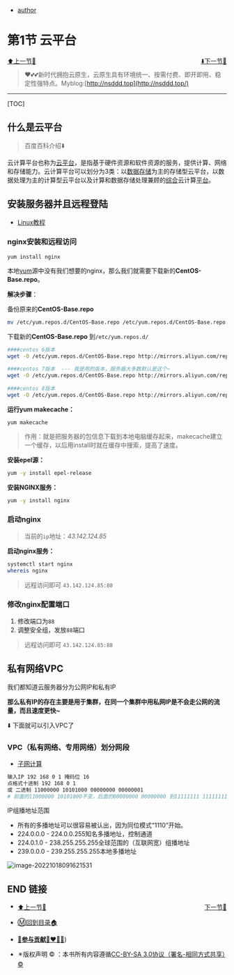 + [author](http://nsddd.top)

# 第1节 云平台

<div><a href = '0.md' style='float:left'>⬆️上一节🔗  </a><a href = '2.md' style='float: right'>  ⬇️下一节🔗</a></div>
<br>

> ❤️💕💕新时代拥抱云原生，云原生具有环境统一、按需付费、即开即用、稳定性强特点。Myblog:[http://nsddd.top](http://nsddd.top/)

---
[TOC]

## 什么是云平台

> 百度百科介绍⬇️ 

云计算平台也称为[云平台](https://baike.baidu.com/item/云平台/3963188?fromModule=lemma_inlink)，是指基于硬件资源和软件资源的服务，提供计算、网络和存储能力。云计算平台可以划分为3类：以[数据存储](https://baike.baidu.com/item/数据存储/9827490?fromModule=lemma_inlink)为主的存储型云平台，以数据处理为主的计算型云平台以及计算和数据存储处理兼顾的[综合](https://baike.baidu.com/item/综合/3374369?fromModule=lemma_inlink)云计算[平台](https://baike.baidu.com/item/平台/1064049?fromModule=lemma_inlink)。



## 安装服务器并且远程登陆

+ [Linux教程](https://github.com/3293172751/awesome-cs-course/blob/master/linux/README.md)



### nginx安装和远程访问

```
yum install nginx
```

本地[yum](https://so.csdn.net/so/search?q=yum&spm=1001.2101.3001.7020)源中没有我们想要的nginx，那么我们就需要下载新的**CentOS-Base.repo**。

**解决步骤**：

备份原来的**CentOS-Base.repo**

```bash
mv /etc/yum.repos.d/CentOS-Base.repo /etc/yum.repos.d/CentOS-Base.repo.bak20200321
```

下载新的**CentOS-Base.repo** 到`/etc/yum.repos.d/`

```bash
####centos 6版本
wget -O /etc/yum.repos.d/CentOS-Base.repo http://mirrors.aliyun.com/repo/Centos-6.repo
 
####centos 7版本  --- 我是用的版本，服务器大多数默认是这个~
wget -O /etc/yum.repos.d/CentOS-Base.repo http://mirrors.aliyun.com/repo/Centos-7.repo
 
####centos 8版本
wget -O /etc/yum.repos.d/CentOS-Base.repo http://mirrors.aliyun.com/repo/Centos-8.repo
```

 **运行yum makecache：**

```
yum makecache
```

> 作用：就是把服务器的包信息下载到本地电脑缓存起来，makecache建立一个缓存，以后用install时就在缓存中搜索，提高了速度。

**安装epel源：**

```bash
yum -y install epel-release 
```

**安装NGINX服务：**

```bash
yum -y install nginx
```



### 启动nginx

> 当前的`ip`地址：*43.142.124.85*

**启动nginx服务：**

```bash
systemctl start nginx
whereis nginx
```

> 远程访问即可 `43.142.124.85:80`



### 修改nginx配置端口

1. 修改端口为`88`
2. 调整安全组，发放`88`端口

> 远程访问即可 `43.142.124.85:88`



## 私有网络VPC

我们都知道云服务器分为公网IP和私有IP

**那么私有IP的存在主要是用于集群，在同一个集群中用私网IP是不会走公网的流量，而且速度更快~**

⬇️ 下面就可以引入VPC了



### VPC（私有网络、专用网络）划分网段

+ [子网计算](https://www.sojson.com/convert/subnetmask.html)

```bash
输入IP 192 168 0 1 掩码位 16 
点格式十进制 192 168 0 1 
或 二进制 11000000 10101000 00000000 00000001
# 前面的11000000 10101000不变，后面的00000000 00000000 到11111111 11111111	
```

IP组播地址范围

+ 所有的多播地址可以很容易被认出，因为同位模式“1110”开始。
+ 224.0.0.0 - 224.0.0.255知名多播地址，控制通道
+ 224.0.1.0 - 238.255.255.255全球范围的（互联网宽）组播地址
+ 239.0.0.0 - 239.255.255.255本地多播地址

![image-20221018091621531](http://sm.nsddd.top/smimage-20221018091621531.png)













## END 链接

<ul><li><div><a href = '0.md' style='float:left'>⬆️上一节🔗  </a><a href = '2.md' style='float: right'>  ️下一节🔗</a></div></li></ul>

+ [Ⓜ️回到目录🏠](../README.md)

+ [**🫵参与贡献💞❤️‍🔥💖**](https://nsddd.top/archives/contributors))

+ ✴️版权声明 &copy; ：本书所有内容遵循[CC-BY-SA 3.0协议（署名-相同方式共享）&copy;](http://zh.wikipedia.org/wiki/Wikipedia:CC-by-sa-3.0协议文本) 

